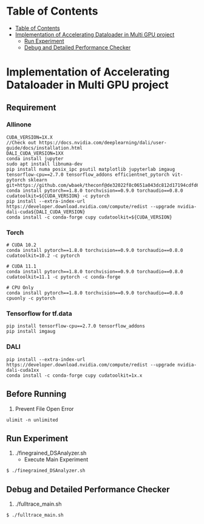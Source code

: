# Table of Contents
- [Table of Contents](#table-of-contents)
- [Implementation of Accelerating Dataloader in Multi GPU project](#implementation-of-accelerating-dataloader-in-multi-gpu-project)
  - [Run Experiment](#run-experiment)
  - [Debug and Detailed Performance Checker](#debug-and-detailed-performance-checker)

# Implementation of Accelerating Dataloader in Multi GPU project

## Requirement
### Allinone
```console
CUDA_VERSION=1X.X
//Check out https://docs.nvidia.com/deeplearning/dali/user-guide/docs/installation.html
DALI_CUDA_VERSION=1XX
conda install jupyter
sudo apt install libnuma-dev
pip install numa posix_ipc psutil matplotlib jupyterlab imgaug tensorflow-cpu==2.7.0 tensorflow_addons efficientnet_pytorch vit-pytorch sklearn git+https://github.com/wbaek/theconf@de32022f8c0651a043dc812d17194cdfd62066e8
conda install pytorch==1.8.0 torchvision==0.9.0 torchaudio==0.8.0 cudatoolkit=${CUDA_VERSION} -c pytorch
pip install --extra-index-url https://developer.download.nvidia.com/compute/redist --upgrade nvidia-dali-cuda${DALI_CUDA_VERSION}
conda install -c conda-forge cupy cudatoolkit=${CUDA_VERSION}
```


### Torch
```console
# CUDA 10.2
conda install pytorch==1.8.0 torchvision==0.9.0 torchaudio==0.8.0 cudatoolkit=10.2 -c pytorch

# CUDA 11.1
conda install pytorch==1.8.0 torchvision==0.9.0 torchaudio==0.8.0 cudatoolkit=11.1 -c pytorch -c conda-forge

# CPU Only
conda install pytorch==1.8.0 torchvision==0.9.0 torchaudio==0.8.0 cpuonly -c pytorch
```

### Tensorflow for tf.data
```console
pip install tensorflow-cpu==2.7.0 tensorflow_addons
pip install imgaug
```

### DALI
```console
pip install --extra-index-url https://developer.download.nvidia.com/compute/redist --upgrade nvidia-dali-cuda1xx
conda install -c conda-forge cupy cudatoolkit=1x.x
```


## Before Running
1. Prevent File Open Error
```
ulimit -n unlimited
```

## Run Experiment
1. ./finegrained_DSAnalyzer.sh
   - Execute Main Experiment

```console
$ ./finegrained_DSAnalyzer.sh
```



## Debug and Detailed Performance Checker
1. ./fulltrace_main.sh
```console
$ ./fulltrace_main.sh
```